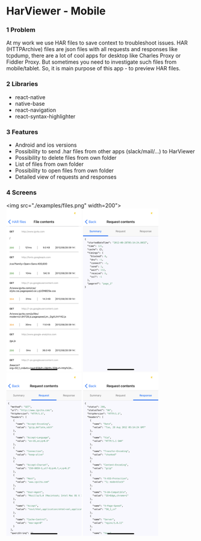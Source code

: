 # HarViewer - Mobile

### 1 Problem
At my work we use HAR files to save context to troubleshoot issues. HAR (HTTPArchive) files are json files with all requests and responses like tcpdump, there are a lot of cool apps for desktop like Charles Proxy or Fiddler Proxy.
But sometimes you need to investigate such files from mobile/tablet. So, it is main purpose of this app - to preview HAR files.

### 2 Libraries
* react-native
* native-base
* react-navigation
* react-syntax-highlighter


### 3 Features
* Android and ios versions
* Possibility to send .har files from other apps (slack/mail/...) to HarViewer
* Possibility to delete files from own folder
* List of files from own folder
* Possibility to open files from own folder
* Detailed view of requests and responses

### 4 Screens
<img src="./examples/files.png" width=200">
<img src="./examples/file.png" width="200">
<img src="./examples/details.png" width="200">
<img src="./examples/request.png" width="200">
<img src="./examples/response.png" width="200">
